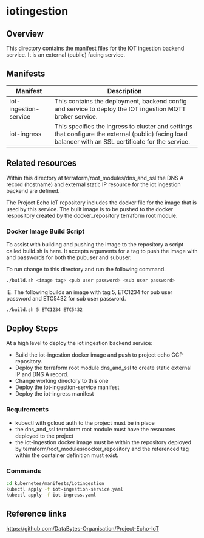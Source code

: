 # iotingestion

## Overview
This directory contains the manifest files for the IOT ingestion backend service. It is an external (public) facing service.

## Manifests
|Manifest|Description|
|---|---|
|iot-ingestion-service|This contains the deployment, backend config and service to deploy the IOT ingestion MQTT broker service.|
|iot-ingress|This specifies the ingress to cluster and settings that configure the external (public) facing load balancer with an SSL certificate for the service.|

## Related resources
Within this directory at terraform/root_modules/dns_and_ssl the DNS A record (hostname) and external static IP resource for the iot ingestion backend are defined.

The Project Echo IoT repository includes the docker file for the image that is used by this service. The built image is to be pushed to the docker respository created by the docker_repository terraform root module.

### Docker Image Build Script
To assist with building and pushing the image to the repository a script called build.sh is here. It accepts arguments for a tag to push the image with and passwords for both the pubuser and subuser.

To run change to this directory and run the following command.

```sh
./build.sh <image tag> <pub user password> <sub user password>
```

IE. The following builds an image with tag 5, ETC1234 for pub user password and ETC5432 for sub user password.

```sh
./build.sh 5 ETC1234 ETC5432
```

## Deploy Steps
At a high level to deploy the iot ingestion backend service:
* Build the iot-ingestion docker image and push to project echo GCP repository.
* Deploy the terraform root module dns_and_ssl to create static external IP and DNS A record.
* Change working directory to this one
* Deploy the iot-ingestion-service manifest
* Deploy the iot-ingress manifest

### Requirements
* kubectl with gcloud auth to the project must be in place
* the dns_and_ssl terraform root module must have the resources deployed to the project
* the iot-ingestion docker image must be within the repository deployed by terraform/root_modules/docker_repository and the referenced tag within the container definition must exist.

### Commands
```sh
cd kubernetes/manifests/iotingestion
kubectl apply -f iot-ingestion-service.yaml
kubectl apply -f iot-ingress.yaml
```

## Reference links
https://github.com/DataBytes-Organisation/Project-Echo-IoT